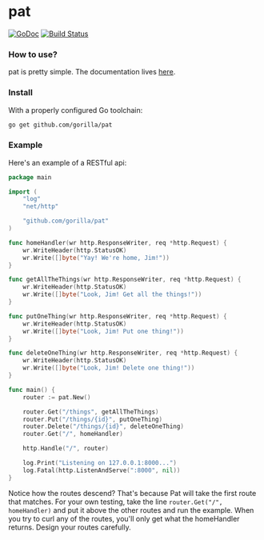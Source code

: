 pat
===
[![GoDoc](https://godoc.org/github.com/gorilla/pat?status.svg)](https://godoc.org/github.com/gorilla/pat)
[![Build Status](https://travis-ci.org/gorilla/pat.svg?branch=master)](https://travis-ci.org/gorilla/pat)

### How to use?

pat is pretty simple. The documentation lives [here](http://www.gorillatoolkit.org/pkg/pat).

### Install
With a properly configured Go toolchain:
```sh
go get github.com/gorilla/pat
```

### Example

Here's an example of a RESTful api:

```go
package main

import (
	"log"
	"net/http"

	"github.com/gorilla/pat"
)

func homeHandler(wr http.ResponseWriter, req *http.Request) {
	wr.WriteHeader(http.StatusOK)
	wr.Write([]byte("Yay! We're home, Jim!"))
}

func getAllTheThings(wr http.ResponseWriter, req *http.Request) {
	wr.WriteHeader(http.StatusOK)
	wr.Write([]byte("Look, Jim! Get all the things!"))
}

func putOneThing(wr http.ResponseWriter, req *http.Request) {
	wr.WriteHeader(http.StatusOK)
	wr.Write([]byte("Look, Jim! Put one thing!"))
}

func deleteOneThing(wr http.ResponseWriter, req *http.Request) {
	wr.WriteHeader(http.StatusOK)
	wr.Write([]byte("Look, Jim! Delete one thing!"))
}

func main() {
	router := pat.New()

	router.Get("/things", getAllTheThings)
	router.Put("/things/{id}", putOneThing)
	router.Delete("/things/{id}", deleteOneThing)
	router.Get("/", homeHandler)

	http.Handle("/", router)

	log.Print("Listening on 127.0.0.1:8000...")
	log.Fatal(http.ListenAndServe(":8000", nil))
}
```
Notice how the routes descend? That's because Pat will take the first route
that matches. For your own testing, take the line ```router.Get("/",
homeHandler)``` and put it above the other routes and run the example. When you
try to curl any of the routes, you'll only get what the homeHandler returns.
Design your routes carefully.
